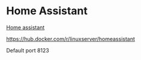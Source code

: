 # Home Assistant
[Home assistant](https://www.home-assistant.io)

https://hub.docker.com/r/linuxserver/homeassistant

Default port 8123